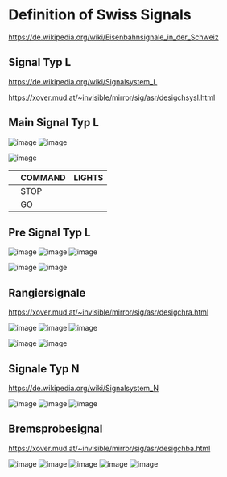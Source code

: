 # Definition of Swiss Signals

https://de.wikipedia.org/wiki/Eisenbahnsignale_in_der_Schweiz

## Signal Typ L
https://de.wikipedia.org/wiki/Signalsystem_L

https://xover.mud.at/~invisible/mirror/sig/asr/desigchsysl.html

## Main Signal Typ L

![image](https://github.com/user-attachments/assets/8e45e168-b9a2-4c62-b69f-2776fc1f977a)
![image](https://github.com/user-attachments/assets/19be14fa-5ad6-433c-9291-4807315de08c)

![image](https://github.com/user-attachments/assets/3e375dbf-74f4-49fc-84ba-15115ce3c202)




|    | COMMAND | LIGHTS |
|--- |---      |---     |
|    | STOP    |        |
|    | GO      |        |

## Pre Signal Typ L

![image](https://github.com/user-attachments/assets/623aba0b-034f-4d0f-a568-237be33c95c0)
![image](https://github.com/user-attachments/assets/eaa73297-0f2a-4bdc-83a0-541be6f34dfd)
![image](https://github.com/user-attachments/assets/136d3045-d3b5-41f8-a7ea-b487a304cced)

![image](https://github.com/user-attachments/assets/abe0b080-79bd-4154-bc92-bca62776330d)
![image](https://github.com/user-attachments/assets/00c213fe-3e60-4b8e-9501-14612c0a39c2)

## Rangiersignale
https://xover.mud.at/~invisible/mirror/sig/asr/desigchra.html

![image](https://github.com/user-attachments/assets/7144cb99-c26b-4ff0-a2d5-4cadb6b60d21)
![image](https://github.com/user-attachments/assets/41a5e8a8-9251-400a-bc7b-6c1ae55e88c9)
![image](https://github.com/user-attachments/assets/d8ff2fea-0f39-47dc-b9a9-4a19f96f7e20)


![image](https://github.com/user-attachments/assets/262ecd39-2267-495d-9eb0-dfe8cd0fa090)
![image](https://github.com/user-attachments/assets/3c91e097-0160-4b85-bfc3-804046bd5dd8)

## Signale Typ N
https://de.wikipedia.org/wiki/Signalsystem_N

![image](https://github.com/user-attachments/assets/9c4f4c9a-5dfd-43e9-9bbf-529421f619fa)
![image](https://github.com/user-attachments/assets/764f7314-5145-4de4-9ecd-f2babc0d1b24)
![image](https://github.com/user-attachments/assets/ed60be23-eaf2-4da0-b455-fd726476d6dd)


## Bremsprobesignal
https://xover.mud.at/~invisible/mirror/sig/asr/desigchba.html

![image](https://github.com/user-attachments/assets/6bc7d253-276b-4ff1-b107-c80f1b8a9cea)
![image](https://github.com/user-attachments/assets/e0971091-5a49-4dbb-ae4d-467e7c96e064)
![image](https://github.com/user-attachments/assets/4d403e2a-a64c-4dae-8646-633a7ac09515)
![image](https://github.com/user-attachments/assets/baa36480-b779-48ca-90ea-79a62c11a2a3)
![image](https://github.com/user-attachments/assets/06092919-2f25-4023-a9cd-896408aaacb7)
